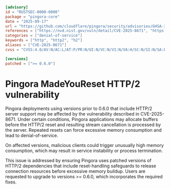 ```toml
[advisory]
id = "RUSTSEC-0000-0000"
package = "pingora-core"
date = "2025-09-17"
url = "https://github.com/cloudflare/pingora/security/advisories/GHSA-393w-9x6h-8gc7"
references = ["https://nvd.nist.gov/vuln/detail/CVE-2025-8671", "https://blog.cloudflare.com/madeyoureset-an-http-2-vulnerability-thwarted-by-rapid-reset-mitigations/"]
categories = ["denial-of-service"]
keywords = ["http", "http2", "h2"]
aliases = ["CVE-2025-8671"]
cvss = "CVSS:4.0/AV:N/AC:L/AT:P/PR:N/UI:N/VC:N/VI:N/VA:H/SC:N/SI:N/SA:L"

[versions]
patched = [">= 0.6.0"]
```

# Pingora MadeYouReset HTTP/2 vulnerability

Pingora deployments using versions prior to 0.6.0 that include HTTP/2 server support may be affected by the vulnerability described in CVE-2025-8671. Under certain conditions, Pingora applications may allocate buffers before the HTTP/2 reset and resulting stream cancellation is processed by the server. Repeated resets can force excessive memory consumption and lead to denial-of-service.

On affected versions, malicious clients could trigger unusually high memory consumption, which may result in service instability or process termination.

This issue is addressed by ensuring Pingora uses patched versions of HTTP/2 dependencies that include reset-handling safeguards to release connection resources before excessive memory buildup. Users are requested to upgrade to versions >= 0.6.0, which incorporates the required fixes.
